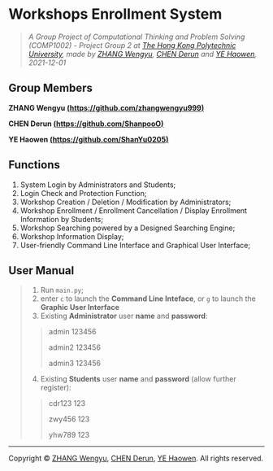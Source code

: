 # Workshops Enrollment System

> *A Group Project of Computational Thinking and Problem Solving (COMP1002) - Project Group 2 at [The Hong Kong Polytechnic University](https://www.polyu.edu.hk/), made by [ZHANG Wengyu](https://github.com/zhangwengyu999), [CHEN Derun](https://github.com/ShanpooO) and [YE Haowen](https://github.com/ShanYu0205), 2021-12-01*

## Group Members

**ZHANG Wengyu [(https://github.com/zhangwengyu999)](https://github.com/zhangwengyu999)**

**CHEN Derun [(https://github.com/ShanpooO)](https://github.com/ShanpooO)**

**YE Haowen [(https://github.com/ShanYu0205)](https://github.com/ShanYu0205)**

## Functions

1. System Login by Administrators and Students;
2. Login Check and Protection Function;
3. Workshop Creation / Deletion / Modification by Administrators;
4. Workshop Enrollment / Enrollment Cancellation / Display Enrollment Information by Students;
5. Workshop Searching powered by a Designed Searching Engine;
6. Workshop Information Display;
7. User-friendly Command Line Interface and Graphical User Interface;

## User Manual

> 1. Run `main.py`;
> 2. enter `c` to launch the **Command Line Inteface**, 
>  or `g` to launch the **Graphic User Interface**
> 3. Existing **Administrator** user **name** and **password**:
> > admin 123456
> > 
> > admin2 123456
> > 
> > admin3 123456
> 4. Existing **Students** user **name** and **password** (allow further register):
> > cdr123 123
> > 
> > zwy456 123
> > 
> > yhw789 123

---

Copyright © [ZHANG Wengyu](https://github.com/zhangwengyu999), [CHEN Derun](https://github.com/ShanpooO), [YE Haowen](https://github.com/ShanYu0205). All rights reserved.
